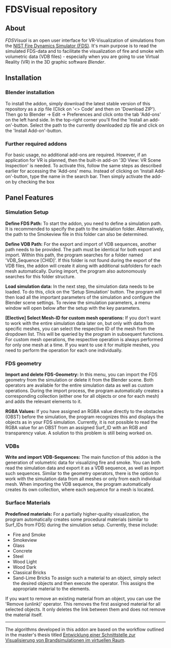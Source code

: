 # FDSVisual repository

## About
*FDSVisual* is an open user interface for VR-Visualization of simulations from the [NIST Fire Dynamics Simulator (FDS)](https://pages.nist.gov/fds-smv/). It's main purpose is to read the simulated FDS-data and to facilitate the visualization of fire and smoke with volumetric data (VDB files) - especially when you are going to use Virtual Reality (VR) in the 3D graphic software *Blender*.


## Installation
### Blender installation
To install the addon, simply download the latest stable version of this repository as a zip file (Click on '<> Code' and then on 'Download ZIP').
Then go to Blender -> Edit -> Preferences and click onto the tab 'Add-ons' on the left hand side.
In the top-right corner you'll find the 'Install an add-on'-button. Select the path to the currently downloaded zip file and click on the 'Install Add-on'-button.


### Further required addons
For basic usage, no additional add-ons are required.
However, if an application for VR is planned, then the built-in add-on '3D View: VR Scene Inspection' is needed.
To activate this, follow the same steps as described earlier for accessing the 'Add-ons' menu.
Instead of clicking on 'Install Add-on'-button, type the name in the search bar.
Then simply activate the add-on by checking the box

## Panel Features
### Simulation Setup
**Define FDS Path:** To start the addon, you need to define a simulation path.
It is recommended to specify the path to the simulation folder.
Alternatively, the path to the Smokeview file in this folder can also be determined.

**Define VDB Path:** For the export and import of VDB sequences, another path needs to be provided.
The path must be identical for both export and import.
Within this path, the program searches for a folder named 'VDB_Sequence [CHID]'.
If this folder is not found during the export of the VDB files, the addon will create it along with additional subfolders for each mesh automatically. During import, the program also autonomously searches for this folder structure.

**Load simulation data:** In the next step, the simulation data needs to be loaded.
To do this, click on the 'Setup Simulation' button.
The program will then load all the important parameters of the simulation and configure the Blender scene settings.
To review the simulation parameters, a menu window will open below after the setup with the key parameters.

**[Elective] Select Mesh-ID for custom mesh operations:** If you don't want to work with the entire simulation data later on, but only with data from specific meshes, you can select the respective ID of the mesh from the dropdown list.
This will be queried by the program in subsequent functions.
For custom mesh operations, the respective operation is always performed for only one mesh at a time.
If you want to use it for multiple meshes, you need to perform the operation for each one individually.

### FDS geometry
**Import and delete FDS-Geometry:** In this menu, you can import the FDS geometry from the simulation or delete it from the Blender scene.
Both operators are available for the entire simulation data as well as custom operations.
During the import process, the program automatically creates a corresponding collection (either one for all objects or one for each mesh) and adds the relevant elements to it.

**RGBA Values:** If you have assigned an RGBA value directly to the obstacles (OBST) before the simulation, the program recognizes this and displays the objects as in your FDS simulation.
Currently, it is not possible to read the RGBA value for an OBST from an assigned Surf_ID with an RGB and transparency value. A solution to this problem is still being worked on.

### VDBs
**Write and import VDB-Sequences:** The main function of this addon is the generation of volumetric data for visualizing fire and smoke.
You can both read the simulation data and export it as a VDB sequence, as well as import such sequences.
Similar to the geometry operators, there is the option to work with the simulation data from all meshes or only from each individual mesh.
When importing the VDB sequence, the program automatically creates its own collection, where each sequence for a mesh is located.

### Surface Materials
**Predefined materials:** For a partially higher-quality visualization, the program automatically creates some procedural materials (similar to Surf_IDs from FDS) during the simulation setup.
Currently, these include:
- Fire and Smoke
- Smokeview
- Glass
- Concrete
- Steel
- Wood Light
- Wood Dark
- Classical Bricks
- Sand-Lime Bricks
To assign such a material to an object, simply select the desired objects and then execute the operator.
This assigns the appropriate material to the elements.

If you want to remove an existing material from an object, you can use the 'Remove (unlink)' operator.
This removes the first assigned material for all selected objects.
It only deletes the link between them and does not remove the material itself.

***

The algorithms developed in this addon are based on the workflow outlined in the master's thesis titled [Entwicklung einer Schnittstelle zur Visualisierung von Brandsimulationen im virtuellen Raum](https://katalog.bib.htwk-leipzig.de/permalink/49LEIP_HTWK/1eq81pt/alma991023807002586).
